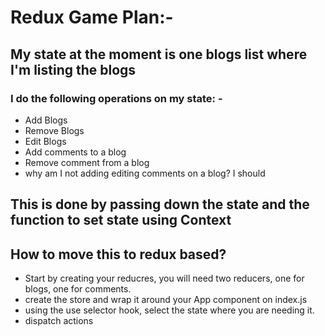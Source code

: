 # Redux Game Plan:-

## My state at the moment is one blogs list where I'm listing the blogs
### I do the following operations on my state: -

- Add Blogs
- Remove Blogs
- Edit Blogs
- Add comments to a blog
- Remove comment from a blog
- why am I not adding editing comments on a blog? I should


 ## This is done by passing down the state and the function to set state using Context


  ## How to move this to redux based?

   - Start by creating your reducres, you will need two reducers, one for blogs, one for comments.
   - create the store and wrap it around your App component on index.js
   - using the use selector hook, select the state where you are needing it.
   - dispatch actions
